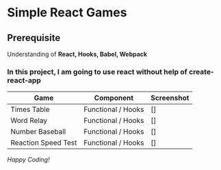 # Simple React Games

## Prerequisite

Understanding of **React, Hooks, Babel, Webpack**

### In this project, I am going to use react without help of create-react-app

| Game | Component | Screenshot |
|--|--|--|
| Times Table | Functional / Hooks | [] |
| Word Relay | Functional / Hooks | [] |
| Number Baseball | Functional / Hooks | [] |
| Reaction Speed Test | Functional / Hooks | [] |

*Happy Coding!*
